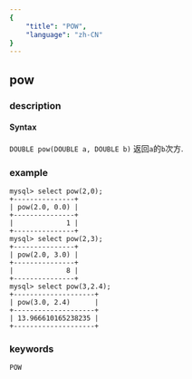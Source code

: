 ```yaml
---
{
    "title": "POW",
    "language": "zh-CN"
}
---
```


<!-- 
Licensed to the Apache Software Foundation (ASF) under one
or more contributor license agreements.  See the NOTICE file
distributed with this work for additional information
regarding copyright ownership.  The ASF licenses this file
to you under the Apache License, Version 2.0 (the
"License"); you may not use this file except in compliance
with the License.  You may obtain a copy of the License at
  http://www.apache.org/licenses/LICENSE-2.0
Unless required by applicable law or agreed to in writing,
software distributed under the License is distributed on an
"AS IS" BASIS, WITHOUT WARRANTIES OR CONDITIONS OF ANY
KIND, either express or implied.  See the License for the
specific language governing permissions and limitations
under the License.
-->

## pow

### description
#### Syntax

`DOUBLE pow(DOUBLE a, DOUBLE b)`
返回`a`的`b`次方.

### example

```
mysql> select pow(2,0);
+---------------+
| pow(2.0, 0.0) |
+---------------+
|             1 |
+---------------+
mysql> select pow(2,3);
+---------------+
| pow(2.0, 3.0) |
+---------------+
|             8 |
+---------------+
mysql> select pow(3,2.4);
+--------------------+
| pow(3.0, 2.4)      |
+--------------------+
| 13.966610165238235 |
+--------------------+
```

### keywords
	POW
